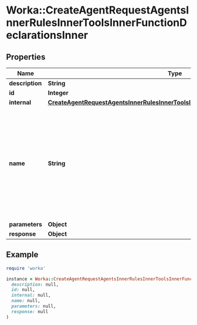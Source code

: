 # Worka::CreateAgentRequestAgentsInnerRulesInnerToolsInnerFunctionDeclarationsInner

## Properties

| Name | Type | Description | Notes |
| ---- | ---- | ----------- | ----- |
| **description** | **String** |  |  |
| **id** | **Integer** |  | [optional] |
| **internal** | [**CreateAgentRequestAgentsInnerRulesInnerToolsInnerFunctionDeclarationsInnerInternal**](CreateAgentRequestAgentsInnerRulesInnerToolsInnerFunctionDeclarationsInnerInternal.md) |  | [optional] |
| **name** | **String** | Required. The name of the function to call. Must start with a letter or an underscore. Must be a-z, A-Z, 0-9, or contain underscores, dots and dashes, with a maximum length of 64. |  |
| **parameters** | **Object** |  |  |
| **response** | **Object** |  | [optional] |

## Example

```ruby
require 'worka'

instance = Worka::CreateAgentRequestAgentsInnerRulesInnerToolsInnerFunctionDeclarationsInner.new(
  description: null,
  id: null,
  internal: null,
  name: null,
  parameters: null,
  response: null
)
```


